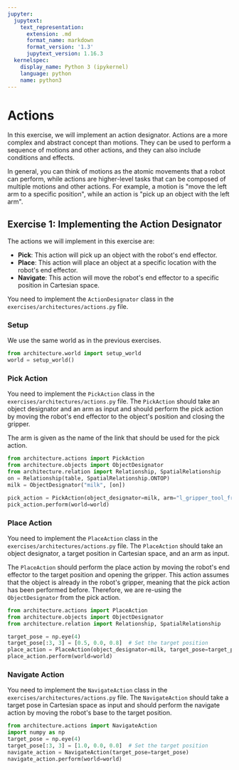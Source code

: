 ```yaml
---
jupyter:
  jupytext:
    text_representation:
      extension: .md
      format_name: markdown
      format_version: '1.3'
      jupytext_version: 1.16.3
  kernelspec:
    display_name: Python 3 (ipykernel)
    language: python
    name: python3
---
```


# Actions
In this exercise, we will implement an action designator. Actions are a more complex and abstract concept than motions. 
They can be used to perform a sequence of motions and other actions, and they can also include conditions and effects.

In general, you can think of motions as the atomic movements that a robot can perform, while actions are higher-level 
tasks that can be composed of multiple motions and other actions. For example, a motion is "move the left arm to a specific position", while an action is "pick up an object with the left arm".


## Exercise 1: Implementing the Action Designator

The actions we will implement in this exercise are:
* **Pick**: This action will pick up an object with the robot's end effector.
* **Place**: This action will place an object at a specific location with the robot's end effector.
* **Navigate**: This action will move the robot's end effector to a specific position in Cartesian space.

You need to implement the `ActionDesignator` class in the `exercises/architectures/actions.py` file.

### Setup
We use the same world as in the previous exercises. 
```python
from architecture.world import setup_world
world = setup_world()
```

### Pick Action
You need to implement the `PickAction` class in the `exercises/architectures/actions.py` file.
The `PickAction` should take an object designator and an arm as input and should perform the pick action by moving the robot's end effector to the object's position and closing the gripper.

The arm is given as the name of the link that should be used for the pick action.

```python
from architecture.actions import PickAction
from architecture.objects import ObjectDesignator
from architecture.relation import Relationship, SpatialRelationship
on = Relationship(table, SpatialRelationship.ONTOP)
milk = ObjectDesignator("milk", [on])

pick_action = PickAction(object_designator=milk, arm="l_gripper_tool_frame")
pick_action.perform(world=world)
```

### Place Action
You need to implement the `PlaceAction` class in the `exercises/architectures/actions.py` file.
The `PlaceAction` should take an object designator, a target position in Cartesian space, and an arm as input.

The `PlaceAction` should perform the place action by moving the robot's end effector to the target position and opening the gripper.
This action assumes that the object is already in the robot's gripper, meaning that the pick action has been performed before.
Therefore, we are re-using the `ObjectDesignator` from the pick action.

```python
from architecture.actions import PlaceAction
from architecture.objects import ObjectDesignator
from architecture.relation import Relationship, SpatialRelationship

target_pose = np.eye(4)
target_pose[:3, 3] = [0.5, 0.0, 0.8]  # Set the target position
place_action = PlaceAction(object_designator=milk, target_pose=target_pose, arm="l_gripper_tool_frame")
place_action.perform(world=world)
```

### Navigate Action
You need to implement the `NavigateAction` class in the `exercises/architectures/actions.py` file.
The `NavigateAction` should take a target pose in Cartesian space as input and should perform the navigate action by moving the robot's base to the target position.

```python
from architecture.actions import NavigateAction
import numpy as np
target_pose = np.eye(4)
target_pose[:3, 3] = [1.0, 0.0, 0.0]  # Set the target position
navigate_action = NavigateAction(target_pose=target_pose)
navigate_action.perform(world=world)
```

